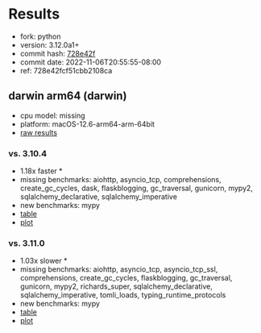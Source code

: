 # Results

- fork: python
- version: 3.12.0a1+
- commit hash: [728e42f](https://github.com/python/cpython/commit/728e42f)
- commit date: 2022-11-06T20:55:55-08:00
- ref: 728e42fcf51cbb2108ca

## darwin arm64 (darwin)

- cpu model: missing
- platform: macOS-12.6-arm64-arm-64bit
- [raw results](bm-20221106-darwin-arm64-python-728e42fcf51cbb2108ca-3.12.0a1%2B-728e42f.json)

### vs. 3.10.4

- 1.18x faster \*
- missing benchmarks: aiohttp, asyncio_tcp, comprehensions, create_gc_cycles, dask, flaskblogging, gc_traversal, gunicorn, mypy2, sqlalchemy_declarative, sqlalchemy_imperative
- new benchmarks: mypy
- [table](bm-20221106-darwin-arm64-python-728e42fcf51cbb2108ca-3.12.0a1%2B-728e42f-vs-3.10.4.md)
- [plot](bm-20221106-darwin-arm64-python-728e42fcf51cbb2108ca-3.12.0a1%2B-728e42f-vs-3.10.4.png)

### vs. 3.11.0

- 1.03x slower \*
- missing benchmarks: aiohttp, asyncio_tcp, asyncio_tcp_ssl, comprehensions, create_gc_cycles, flaskblogging, gc_traversal, gunicorn, mypy2, richards_super, sqlalchemy_declarative, sqlalchemy_imperative, tomli_loads, typing_runtime_protocols
- new benchmarks: mypy
- [table](bm-20221106-darwin-arm64-python-728e42fcf51cbb2108ca-3.12.0a1%2B-728e42f-vs-3.11.0.md)
- [plot](bm-20221106-darwin-arm64-python-728e42fcf51cbb2108ca-3.12.0a1%2B-728e42f-vs-3.11.0.png)

